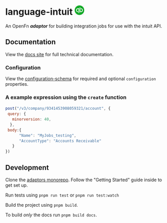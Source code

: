# language-intuit <img src='./assets/square.png' width="30" height="30"/>

An OpenFn **_adaptor_** for building integration jobs for use with the intuit API.

## Documentation

View the [docs site](https://docs.openfn.org/adaptors/packages/intuit-docs)
for full technical documentation.

### Configuration

View the
[configuration-schema](https://docs.openfn.org/adaptors/packages/intuit-configuration-schema/)
for required and optional `configuration` properties.

### A example expression using the `create` function

```js
post("/v3/company/9341453908059321/account", {
 query: {
   minorversion: 40,
  },
 body:{
      "Name": "MyJobs_testing", 
      "AccountType": "Accounts Receivable"
   }
})
```

## Development

Clone the [adaptors monorepo](https://github.com/OpenFn/adaptors). Follow the
"Getting Started" guide inside to get set up.

Run tests using `pnpm run test` or `pnpm run test:watch`

Build the project using `pnpm build`.

To build _only_ the docs run `pnpm build docs`.
